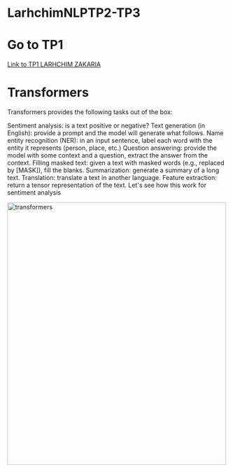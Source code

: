 # LarhchimNLPTP2-TP3

<h1>Go to TP1</h1>

<a href="https://github.com/ZakariaLarhchim/LarhchimTP1">Link to TP1 LARHCHIM ZAKARIA</a>

<h1>Transformers</h1>


Transformers provides the following tasks out of the box:

Sentiment analysis: is a text positive or negative? Text generation (in English): provide a prompt and the model will generate what follows. 
Name entity recognition (NER): in an input sentence, label each word with the entity it represents (person, place, etc.)
Question answering: provide the model with some context and a question, extract the answer from the context. 
Filling masked text: given a text with masked words (e.g., replaced by [MASK]), fill the blanks.
Summarization: generate a summary of a long text. 
Translation: translate a text in another language.
Feature extraction: return a tensor representation of the text. Let's see how this work for sentiment analysis


<img src="TRANS.jpeg" alt="transformers" width="500" height="600">
